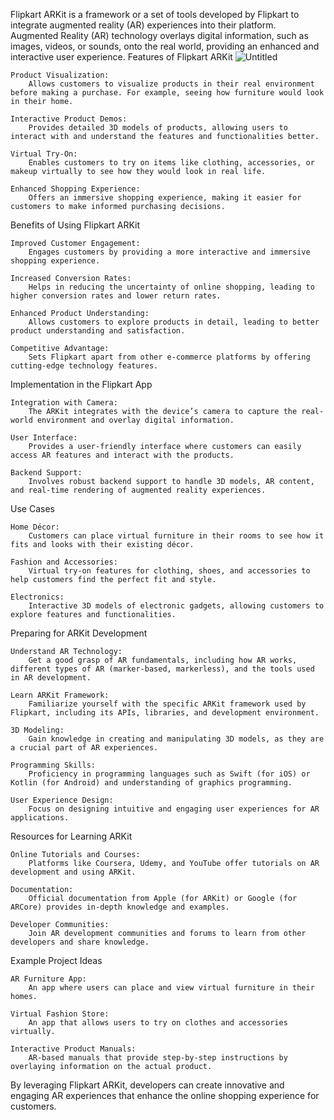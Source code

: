 Flipkart ARKit is a framework or a set of tools developed by Flipkart to integrate augmented reality (AR) experiences into their platform. Augmented Reality (AR) technology overlays digital information, such as images, videos, or sounds, onto the real world, providing an enhanced and interactive user experience.
Features of Flipkart ARKit
![Untitled](https://github.com/user-attachments/assets/07dc4df9-b6d3-4792-9a8a-e0de5020e9d9)

    Product Visualization:
        Allows customers to visualize products in their real environment before making a purchase. For example, seeing how furniture would look in their home.

    Interactive Product Demos:
        Provides detailed 3D models of products, allowing users to interact with and understand the features and functionalities better.

    Virtual Try-On:
        Enables customers to try on items like clothing, accessories, or makeup virtually to see how they would look in real life.

    Enhanced Shopping Experience:
        Offers an immersive shopping experience, making it easier for customers to make informed purchasing decisions.

Benefits of Using Flipkart ARKit

    Improved Customer Engagement:
        Engages customers by providing a more interactive and immersive shopping experience.

    Increased Conversion Rates:
        Helps in reducing the uncertainty of online shopping, leading to higher conversion rates and lower return rates.

    Enhanced Product Understanding:
        Allows customers to explore products in detail, leading to better product understanding and satisfaction.

    Competitive Advantage:
        Sets Flipkart apart from other e-commerce platforms by offering cutting-edge technology features.

Implementation in the Flipkart App

    Integration with Camera:
        The ARKit integrates with the device’s camera to capture the real-world environment and overlay digital information.

    User Interface:
        Provides a user-friendly interface where customers can easily access AR features and interact with the products.

    Backend Support:
        Involves robust backend support to handle 3D models, AR content, and real-time rendering of augmented reality experiences.

Use Cases

    Home Décor:
        Customers can place virtual furniture in their rooms to see how it fits and looks with their existing décor.

    Fashion and Accessories:
        Virtual try-on features for clothing, shoes, and accessories to help customers find the perfect fit and style.

    Electronics:
        Interactive 3D models of electronic gadgets, allowing customers to explore features and functionalities.

Preparing for ARKit Development

    Understand AR Technology:
        Get a good grasp of AR fundamentals, including how AR works, different types of AR (marker-based, markerless), and the tools used in AR development.

    Learn ARKit Framework:
        Familiarize yourself with the specific ARKit framework used by Flipkart, including its APIs, libraries, and development environment.

    3D Modeling:
        Gain knowledge in creating and manipulating 3D models, as they are a crucial part of AR experiences.

    Programming Skills:
        Proficiency in programming languages such as Swift (for iOS) or Kotlin (for Android) and understanding of graphics programming.

    User Experience Design:
        Focus on designing intuitive and engaging user experiences for AR applications.

Resources for Learning ARKit

    Online Tutorials and Courses:
        Platforms like Coursera, Udemy, and YouTube offer tutorials on AR development and using ARKit.

    Documentation:
        Official documentation from Apple (for ARKit) or Google (for ARCore) provides in-depth knowledge and examples.

    Developer Communities:
        Join AR development communities and forums to learn from other developers and share knowledge.

Example Project Ideas

    AR Furniture App:
        An app where users can place and view virtual furniture in their homes.

    Virtual Fashion Store:
        An app that allows users to try on clothes and accessories virtually.

    Interactive Product Manuals:
        AR-based manuals that provide step-by-step instructions by overlaying information on the actual product.

By leveraging Flipkart ARKit, developers can create innovative and engaging AR experiences that enhance the online shopping experience for customers.
